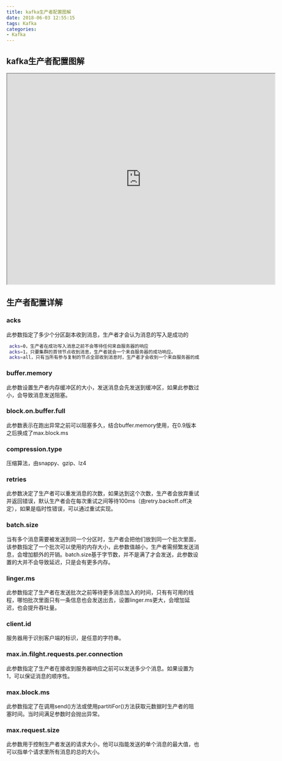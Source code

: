 ```yaml
---
title: kafka生产者配置图解
date: 2018-06-03 12:55:15
tags: Kafka
categories:
- Kafka
---
```

## kafka生产者配置图解
<iframe id="embed_dom" name="embed_dom" frameborder="1" style="display:block;width:700px; height:551px;" src="https://www.processon.com/embed/5bdbfc15e4b0fc2dc1a75278">
</iframe>

## 生产者配置详解

### acks
此参数指定了多少个分区副本收到消息，生产者才会认为消息的写入是成功的
``` bash
 acks=0，生产者在成功写入消息之前不会等待任何来自服务器的响应
 acks=1，只要集群的首领节点收到消息，生产者就会一个来自服务器的成功响应。
 acks=all，只有当所有参与复制的节点全部收到消息时，生产者才会收到一个来自服务器的成功响应
```
### buffer.memory
此参数设置生产者内存缓冲区的大小，发送消息会先发送到缓冲区，如果此参数过小，会导致消息发送阻塞。

### block.on.buffer.full
此参数表示在跑出异常之前可以阻塞多久，结合buffer.memory使用，在0.9版本之后换成了max.block.ms

### compression.type
压缩算法，由snappy、gzip、lz4

### retries
此参数决定了生产者可以重发消息的次数，如果达到这个次数，生产者会放弃重试并返回错误，默认生产者会在每次重试之间等待100ms（由retry.backoff.off决定），如果是临时性错误，可以通过重试实现。

### batch.size
当有多个消息需要被发送到同一个分区时，生产者会把他们放到同一个批次里面，该参数指定了一个批次可以使用的内存大小，此参数值越小，生产者需频繁发送消息，会增加额外的开销。batch.size基于字节数，并不是满了才会发送，此参数设置的大并不会导致延迟，只是会有更多内存。

### linger.ms
此参数指定了生产者在发送批次之前等待更多消息加入的时间，只有有可用的线程，哪怕批次里面只有一条信息也会发送出去，设置linger.ms更大，会增加延迟，也会提升吞吐量。

### client.id
服务器用于识别客户端的标识，是任意的字符串。

### max.in.filght.requests.per.connection
此参数指定了生产者在接收到服务器响应之前可以发送多少个消息。如果设置为1，可以保证消息的顺序性。

### max.block.ms
此参数指定了在调用send()方法或使用partitiFor()方法获取元数据时生产者的阻塞时间。当时间满足参数时会抛出异常。

### max.request.size
此参数用于控制生产者发送的请求大小，他可以指能发送的单个消息的最大值，也可以指单个请求里所有消息的总的大小。



